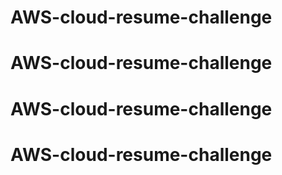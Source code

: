 # AWS-cloud-resume-challenge
# AWS-cloud-resume-challenge
# AWS-cloud-resume-challenge
# AWS-cloud-resume-challenge
